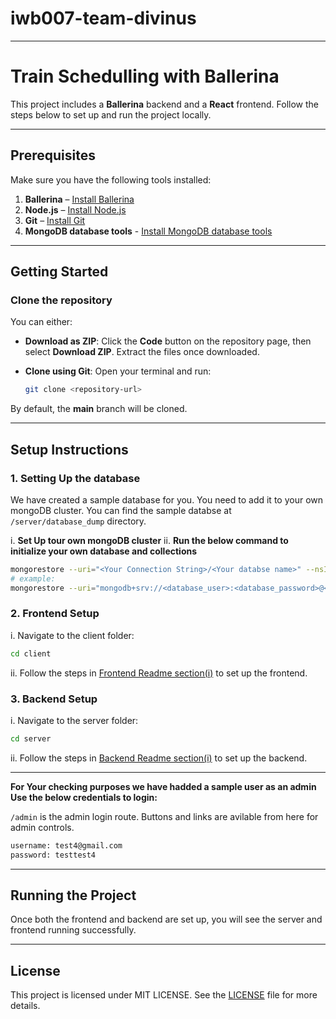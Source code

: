 # iwb007-team-divinus
---

# Train Schedulling with Ballerina

This project includes a **Ballerina** backend and a **React** frontend. Follow the steps below to set up and run the project locally.

---

## Prerequisites

Make sure you have the following tools installed:

1. **Ballerina** – [Install Ballerina](https://ballerina.io/downloads/)  
2. **Node.js** – [Install Node.js](https://nodejs.org/)  
3. **Git** – [Install Git](https://git-scm.com/downloads)  
4. **MongoDB database tools** - [Install MongoDB database tools](https://www.mongodb.com/try/download/database-tools)

---

## Getting Started

### Clone the repository

You can either:

- **Download as ZIP**: Click the **Code** button on the repository page, then select **Download ZIP**. Extract the files once downloaded.

- **Clone using Git**: Open your terminal and run:

   ```bash
   git clone <repository-url>
   ```

By default, the **main** branch will be cloned.

---

## Setup Instructions

### 1. Setting Up the database

We have created a sample database for you. You need to add it to your own mongoDB cluster. You can find the sample databse at `/server/database_dump` directory.

i. **Set Up tour own mongoDB cluster**
ii. **Run the below command to initialize your own database and collections**

```bash
mongorestore --uri="<Your Connection String>/<Your databse name>" --nsInclude="<Your database name>.*" "databse dump location"
# example: 
mongorestore --uri="mongodb+srv://<database_user>:<database_password>@<cluster name>.t24qq.mongodb.net/<database name>" --nsInclude="new_db.*" "/server/database_dump"
```

### 2. Frontend Setup

i. Navigate to the client folder:
   ```bash
   cd client
   ```
ii. Follow the steps in [Frontend Readme section(i)](/client/README.md) to set up the frontend.

### 3. Backend Setup

i. Navigate to the server folder:
   ```bash
   cd server
   ```
ii. Follow the steps in [Backend Readme section(i)](/server/README.md) to set up the backend.

---

**For Your checking purposes we have hadded a sample user as an admin Use the below credentials to login:**

`/admin` is the admin login route. Buttons and links are avilable from here for admin controls.

```bash
username: test4@gmail.com
password: testtest4
```

---

## Running the Project

Once both the frontend and backend are set up, you will see the server and frontend running successfully.

---

## License

This project is licensed under MIT LICENSE. See the [LICENSE](/LICENSE) file for more details.
